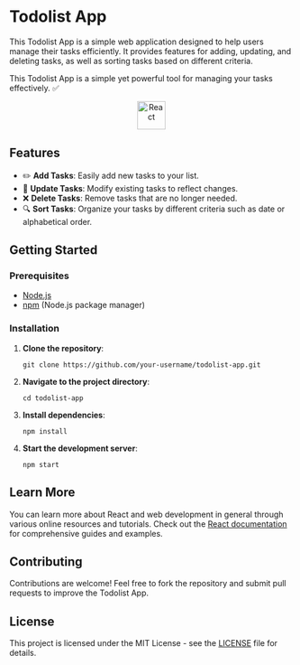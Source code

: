 # Todolist App

This Todolist App is a simple web application designed to help users manage their tasks efficiently. It provides features for adding, updating, and deleting tasks, as well as sorting tasks based on different criteria.

This Todolist App is a simple yet powerful tool for managing your tasks effectively. ✅

<p align="center">
  <img alt="React" src="https://upload.wikimedia.org/wikipedia/commons/a/a7/React-icon.svg" width="50" height="50"/>
</p>



## Features

- ✏️ **Add Tasks**: Easily add new tasks to your list.
- 🔄 **Update Tasks**: Modify existing tasks to reflect changes.
- ❌ **Delete Tasks**: Remove tasks that are no longer needed.
- 🔍 **Sort Tasks**: Organize your tasks by different criteria such as date or alphabetical order.

## Getting Started

### Prerequisites

- [Node.js](https://nodejs.org/)
- [npm](https://www.npmjs.com/) (Node.js package manager)

### Installation

1. **Clone the repository**:
   ```
   git clone https://github.com/your-username/todolist-app.git
   ```
2. **Navigate to the project directory**:
   ```
   cd todolist-app
   ```
3. **Install dependencies**:
   ```
   npm install
   ```
4. **Start the development server**:
   ```
   npm start
   ```

## Learn More

You can learn more about React and web development in general through various online resources and tutorials. Check out the [React documentation](https://reactjs.org/) for comprehensive guides and examples.

## Contributing

Contributions are welcome! Feel free to fork the repository and submit pull requests to improve the Todolist App.

## License

This project is licensed under the MIT License - see the [LICENSE](LICENSE) file for details.

